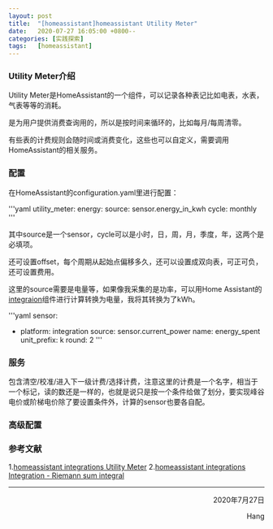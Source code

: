 ```yaml
---
layout: post
title:  "[homeassistant]homeassistant Utility Meter"
date:   2020-07-27 16:05:00 +0800--
categories: [实践探索]
tags:   [homeassistant]
---
```


### Utility Meter介绍

Utility Meter是HomeAssistant的一个组件，可以记录各种表记比如电表，水表，气表等等的消耗。

是为用户提供消费查询用的，所以是按时间来循环的，比如每月/每周清零。

有些表的计费规则会随时间或消费变化，这些也可以自定义，需要调用HomeAssistant的相关服务。

### 配置

在HomeAssistant的configuration.yaml里进行配置：

'''yaml
utility_meter:
  energy:
    source: sensor.energy_in_kwh
    cycle: monthly
'''

其中source是一个sensor，cycle可以是小时，日，周，月，季度，年，这两个是必填项。

还可设置offset，每个周期从起始点偏移多久，还可以设置成双向表，可正可负，还可设置费用。

这里的source需要是电量等，如果像我采集的是功率，可以用Home Assistant的[integraion](https://www.home-assistant.io/integrations/integration/)组件进行计算转换为电量，我将其转换为了kWh。

'''yaml
sensor:
  - platform: integration
    source: sensor.current_power
    name: energy_spent
    unit_prefix: k
    round: 2
'''

### 服务

包含清空/校准/进入下一级计费/选择计费，注意这里的计费是一个名字，相当于一个标记，读的数还是一样的，也就是说只是按一个条件给做了划分，要实现峰谷电价或阶梯电价除了要设置条件外，计算的sensor也要各自配。

### 高级配置


### 参考文献

1.[homeassistant integrations Utility Meter](https://www.home-assistant.io/integrations/utility_meter/)
2.[homeassistant integrations Integration - Riemann sum integral](https://www.home-assistant.io/integrations/integration/)

  
 
___




<p align = "right">2020年7月27日</p>
<p align = "right">Hang</p>

